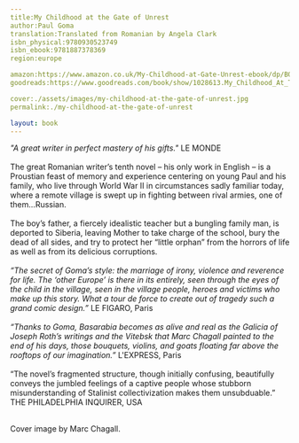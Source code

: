 ```yaml
---
title:My Childhood at the Gate of Unrest
author:Paul Goma
translation:Translated from Romanian by Angela Clark
isbn_physical:9780930523749
isbn_ebook:9781887378369
region:europe

amazon:https://www.amazon.co.uk/My-Childhood-at-Gate-Unrest-ebook/dp/B0B69S2FDN/ref=sr_1_1crid=2R3CS5YR5J5I3&keywords=goma+my+childhood+at+the+gate+of+unrest&qid=1662632317&s=books&sprefix=goma+my+childhood+at+the+gate+of+unrest%2Cstripbooks%2C63&sr=1-1goma+my+childhood+at+the+gate+of+unrest&qid=1573243883&s=books&sr=1-1
goodreads:https://www.goodreads.com/book/show/1028613.My_Childhood_At_The_Gate_Of_Unrest

cover:./assets/images/my-childhood-at-the-gate-of-unrest.jpg
permalink:./my-childhood-at-the-gate-of-unrest

layout: book
---
```

*"A great writer in perfect mastery of his gifts."* LE MONDE
<br><br>
The great Romanian writer’s tenth novel – his only work in English – is a Proustian feast of memory and experience centering on young Paul and his family, who live through World War II in circumstances sadly familiar today, where a remote village is swept up in fighting between rival armies, one of them...Russian.
 <br><br>
The boy’s father, a fiercely idealistic teacher but a bungling family man, is deported to Siberia, leaving Mother to take charge of the school, bury the dead of all sides, and try to protect her “little orphan” from the horrors of life as well as from its delicious corruptions.
<br><br>
*“The secret of Goma’s style: the marriage of irony, violence and reverence for life. The ‘other Europe’ is there in its entirely, seen through the eyes of the child in the village, seen in the village people, heroes and victims who make up this story. What a tour de force to create out of tragedy such a grand comic design.”*      LE FIGARO, Paris
<br><br>
*“Thanks to Goma, Basarabia becomes as alive and real as the Galicia of Joseph Roth’s writings and the Vitebsk that Marc Chagall painted to the end of his days, those bouquets, violins, and goats floating far above the rooftops of our imagination.”*  L'EXPRESS, Paris
<br><br>
 “The novel’s fragmented structure, though initially confusing, beautifully conveys the jumbled feelings of a captive people whose stubborn misunderstanding of Stalinist collectivization makes them unsubduable.”
THE PHILADELPHIA INQUIRER, USA
<br><br>

Cover image by Marc Chagall.
